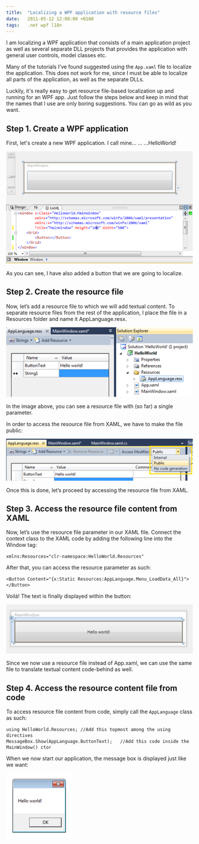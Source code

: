 ```yaml
---
title:  "Localizing a WPF application with resource files"
date:	2011-05-12 12:00:00 +0100
tags: 	.net wpf l18n
---
```



I am localizing a WPF application that consists of a main application project as
well as several separate DLL projects that provides the application with general
user controls, model classes etc.

Many of the tutorials I've found suggested using the `App.xaml` file to localize
the application. This does not work for me, since I must be able to localize all
parts of the application, as well as the separate DLLs.

Luckily, it's really easy to get resource file-based localization up and running
for an WPF app. Just follow the steps below and keep in mind that the names that
I use are only boring suggestions. You can go as wild as you want.


## Step 1. Create a WPF application

First, let's create a new WPF application. I call mine... ... ...HelloWorld!

![HelloWorld app](/assets/img/blog/2011-05-12-1.png)

As you can see, I have also added a button that we are going to localize.


## Step 2. Create the resource file

Now, let’s add a resource file to which we will add textual content. To separate
resource files from the rest of the application, I place the file in a Resources
folder and name it AppLanguage.resx.

![Resource file](/assets/img/blog/2011-05-12-2.png)

In the image above, you can see a resource file with (so far) a single parameter.

In order to access the resource file from XAML, we have to make the file public:

![Making the resource file public](/assets/img/blog/2011-05-12-3.png)

Once this is done, let’s proceed by accessing the resource file from XAML.


## Step 3. Access the resource file content from XAML

Now, let’s use the resource file parameter in our XAML file. Connect the context
class to the XAML code by adding the following line into the Window tag:

	xmlns:Resources="clr-namespace:HelloWorld.Resources"

After that, you can access the resource parameter as such:

	<Button Content="{x:Static Resources:AppLanguage.Menu_LoadData_All}"></Button>

Voilá! The text is finally displayed within the button:

![The resource text is displayed within the button](/assets/img/blog/2011-05-12-4.png)

Since we now use a resource file instead of App.xaml, we can use the same file to
translate textual content code-behind as well.


## Step 4. Access the resource content file from code

To access resource file content from code, simply call the `AppLanguage` class as
such:

	using HelloWorld.Resources; //Add this topmost among the using directives
	MessageBox.Show(AppLanguage.ButtonText);   //Add this code inside the MainWindow() ctor

When we now start our application, the message box is displayed just like we want:

![Message box](/assets/img/blog/2011-05-12-5.png)